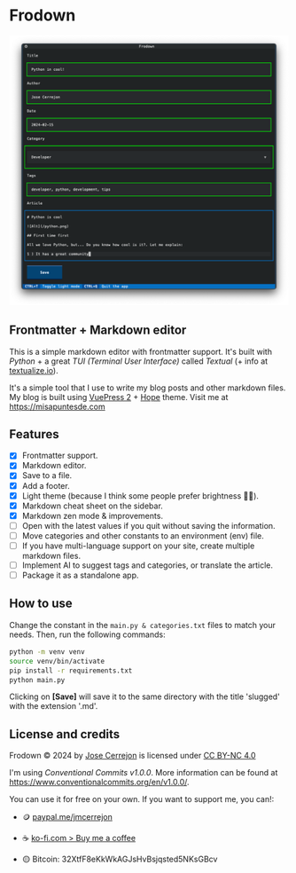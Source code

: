 # Frodown

![Frodown](./screenshot.png)

## Frontmatter + Markdown editor

This is a simple markdown editor with frontmatter support. It's built with _Python_ + a great _TUI (Terminal User Interface)_ called _Textual_ (+ info at [textualize.io](https://textualize.io)).

It's a simple tool that I use to write my blog posts and other markdown files. My blog is built using [VuePress 2](https://v2.vuepress.vuejs.org) + [Hope](https://theme-hope.vuejs.press) theme. Visit me at https://misapuntesde.com

## Features

- [x] Frontmatter support.
- [x] Markdown editor.
- [x] Save to a file.
- [x] Add a footer.
- [x] Light theme (because I think some people prefer brightness 🤷‍♂️).
- [x] Markdown cheat sheet on the sidebar.
- [x] Markdown zen mode & improvements.
- [ ] Open with the latest values if you quit without saving the information.
- [ ] Move categories and other constants to an environment (env) file.
- [ ] If you have multi-language support on your site, create multiple markdown files.
- [ ] Implement AI to suggest tags and categories, or translate the article.
- [ ] Package it as a standalone app.

## How to use

Change the constant in the `main.py & categories.txt` files to match your needs. Then, run the following commands:

```bash
python -m venv venv
source venv/bin/activate
pip install -r requirements.txt
python main.py
```

Clicking on **[Save]** will save it to the same directory with the title 'slugged' with the extension '.md'.

## License and credits

Frodown © 2024 by [Jose Cerrejon](https://github.com/jmcerrejon) is licensed under [CC BY-NC 4.0](http://creativecommons.org/licenses/by-nc/4.0/?ref=chooser-v1)

I'm using _Conventional Commits v1.0.0_. More information can be found at https://www.conventionalcommits.org/en/v1.0.0/.

You can use it for free on your own. If you want to support me, you can!:

- 🪙 [paypal.me/jmcerrejon](https://paypal.me/jmcerrejon)

- ☕️ [ko-fi.com > Buy me a coffee](https://ko-fi.com/cerrejon)

- 🟡 Bitcoin: 32XtfF8eKkWkAGJsHvBsjqsted5NKsGBcv
